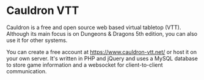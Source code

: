Cauldron VTT
============

Cauldron is a free and open source web based virtual tabletop (VTT). Although
its main focus is on Dungeons & Dragons 5th edition, you can also use it for
other systems.

You can create a free account at https://www.cauldron-vtt.net/ or host it on
your own server. It's written in PHP and jQuery and uses a MySQL database to
store game information and a websocket for client-to-client communication.
